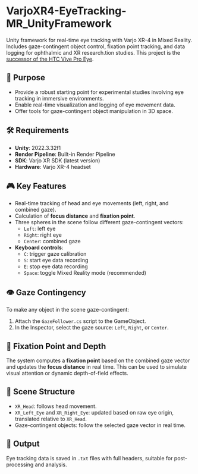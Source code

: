 # VarjoXR4-EyeTracking-MR_UnityFramework
Unity framework for real-time eye tracking with Varjo XR-4 in Mixed Reality. Includes gaze-contingent object control, fixation point tracking, and data logging for ophthalmic and XR research.tion studies. This project is the [successor of the HTC Vive Pro Eye]([url](https://github.com/MattiaBarbieri/ViveProEye_OculomotorLab)).


## 🧠 Purpose

- Provide a robust starting point for experimental studies involving eye tracking in immersive environments.
- Enable real-time visualization and logging of eye movement data.
- Offer tools for gaze-contingent object manipulation in 3D space.

## 🛠 Requirements

- **Unity**: 2022.3.32f1
- **Render Pipeline**: Built-in Render Pipeline
- **SDK**: Varjo XR SDK (latest version)
- **Hardware**: Varjo XR-4 headset

## 🎮 Key Features

- Real-time tracking of head and eye movements (left, right, and combined gaze).
- Calculation of **focus distance** and **fixation point**.
- Three spheres in the scene follow different gaze-contingent vectors:
  - `Left`: left eye
  - `Right`: right eye
  - `Center`: combined gaze
- **Keyboard controls**:
  - `C`: trigger gaze calibration
  - `S`: start eye data recording
  - `E`: stop eye data recording
  - `Space`: toggle Mixed Reality mode (recommended)

## 👁 Gaze Contingency

To make any object in the scene gaze-contingent:

1. Attach the `GazeFollower.cs` script to the GameObject.
2. In the Inspector, select the gaze source: `Left`, `Right`, or `Center`.

## 🎯 Fixation Point and Depth

The system computes a **fixation point** based on the combined gaze vector and updates the **focus distance** in real time. This can be used to simulate visual attention or dynamic depth-of-field effects.

## 🧩 Scene Structure

- `XR_Head`: follows head movement.
- `XR_Left_Eye` and `XR_Right_Eye`: updated based on raw eye origin, translated relative to `XR_Head`.
- Gaze-contingent objects: follow the selected gaze vector in real time.

## 📁 Output

Eye tracking data is saved in `.txt` files with full headers, suitable for post-processing and analysis.
